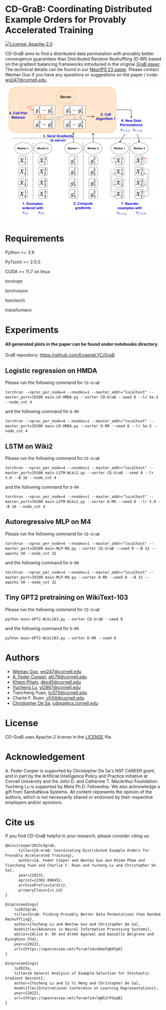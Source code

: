 # CD-GraB: Coordinating Distributed Example Orders for Provably Accelerated Training
[![License: Apache-2.0](https://img.shields.io/badge/License-Apache-2.svg)](https://opensource.org/licenses/Apache-2.0)

CD-GraB aims to find a distributed data permutation with provably better convergence guarantees than Distributed Random Reshuffling (D-RR) based on the gradient balancing frameworks introduced in the original [GraB paper](https://arxiv.org/pdf/2205.10733.pdf). The technical details can be found in our [NeurIPS'23 paper]([https://arxiv.org/abs/2302.00845.pdf](https://arxiv.org/pdf/2302.00845.pdf)). Please contact Wentao Guo if you have any questions or suggestions on the paper / code: wg247@cornell.edu. 

![CD-GraB](CD-GraB.png)

# Requirements
Python >= 3.9

PyTorch >= 2.0.0

CUDA >= 11.7 on linux

torchopt

torchvision

functorch

transformers

# Experiments

#### All generated plots in the paper can be found under notebooks directory.

GraB repository: https://github.com/EugeneLYC/GraB

## Logistic regression on HMDA
Please run the following command for `CD-GraB`
```
torchrun --nproc_per_node=4 --nnodes=1 --master_addr="localhost" --master_port=35500 main-LR-HMDA.py --sorter CD-GraB --seed 0 --lr 5e-3 --node_cnt 4
```

and the following command for `D-RR`
```
torchrun --nproc_per_node=4 --nnodes=1 --master_addr="localhost" --master_port=35500 main-LR-HMDA.py --sorter D-RR --seed 0 --lr 5e-3 --node_cnt 4
```

## LSTM on Wiki2

Please run the following command for `CD-GraB`
```
torchrun --nproc_per_node=4 --nnodes=1 --master_addr="localhost" --master_port=35500 main-LSTM-Wiki2.py --sorter CD-GraB --seed 0 --lr 5.0 --B 16 --node_cnt 4
```

and the following command for `D-RR`
```
torchrun --nproc_per_node=4 --nnodes=1 --master_addr="localhost" --master_port=35500 main-LSTM-Wiki2.py --sorter D-RR --seed 0 --lr 5.0 --B 16 --node_cnt 4
```


## Autoregressive MLP on M4

Please run the following command for `CD-GraB`
```
torchrun --nproc_per_node=4 --nnodes=1 --master_addr="localhost" --master_port=35500 main-MLP-M4.py --sorter CD-GraB --seed 0 --B 32 --epochs 50 --node_cnt 32
```

and the following command for `D-RR`
```
torchrun --nproc_per_node=4 --nnodes=1 --master_addr="localhost" --master_port=35500 main-MLP-M4.py --sorter D-RR --seed 0 --B 32 --epochs 50 --node_cnt 32
```


## Tiny GPT2 pretraining on WikiText-103
Please run the following command for `CD-GraB`
```
python main-GPT2-Wiki103.py --sorter CD-GraB --seed 0
```

and the following command for `D-RR`
```
python main-GPT2-Wiki103.py --sorter D-RR --seed 0
```



# Authors
 - [Wentao Guo](http://wentaoguo.me/), wg247@cornell.edu
 - [A. Feder Cooper](https://afedercooper.info/), afc78@cornell.edu
 - [Khiem Pham](https://scholar.google.com/citations?user=NSkcWG0AAAAJ&hl=en), dkp45@cornell.edu
 - [Yucheng Lu](https://eugenelyc.github.io/), yl2967@cornell.edu
 - Tiancheng Yuan, ty373@cornell.edu 
 - Charlie F. Ruan, cfr54@cornell.edu
 - [Christopher De Sa](https://www.cs.cornell.edu/~cdesa/), cdesa@cs.cornell.edu


# License
CD-GraB uses Apache-2 license in the [LICENSE](https://github.com/GarlGuo/CD-GraB/blob/main/LICENSE) file.


# Acknowledgement
A. Feder Cooper is supported by Christopher De Sa's NSF CAREER grant, and in part by the Artificial Intelligence Policy and Practice initiative at Cornell University and the John D. and Catherine T. MacArthur Foundation. Yucheng Lu is supported by Meta Ph.D. Fellowship. We also acknowledge a gift from SambaNova Systems. All content represents the opinion of the authors, which is not necessarily shared or endorsed by their respective employers and/or sponsors.


# Cite us

If you find CD-GraB helpful in your research, please consider citing us:

```
@misc{cooper2023cdgrab,
      title={CD-GraB: Coordinating Distributed Example Orders for Provably Accelerated Training}, 
      author={A. Feder Cooper and Wentao Guo and Khiem Pham and Tiancheng Yuan and Charlie F. Ruan and Yucheng Lu and Christopher De Sa},
      year={2023},
      eprint={2302.00845},
      archivePrefix={arXiv},
      primaryClass={cs.LG}
}
```
```
@inproceedings{
    lu2022grab,
    title={GraB: Finding Provably Better Data Permutations than Random Reshuffling},
    author={Yucheng Lu and Wentao Guo and Christopher De Sa},
    booktitle={Advances in Neural Information Processing Systems},
    editor={Alice H. Oh and Alekh Agarwal and Danielle Belgrave and Kyunghyun Cho},
    year={2022},
    url={https://openreview.net/forum?id=nDemfqKHTpK}
}
```
```
@inproceedings{
    lu2022a,
    title={A General Analysis of Example-Selection for Stochastic Gradient Descent},
    author={Yucheng Lu and Si Yi Meng and Christopher De Sa},
    booktitle={International Conference on Learning Representations},
    year={2022},
    url={https://openreview.net/forum?id=7gWSJrP3opB}
}
```
